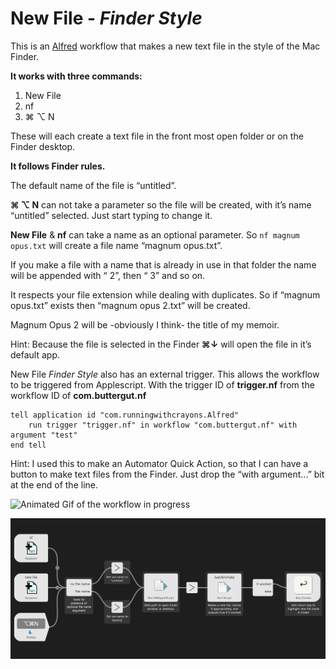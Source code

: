 # New File - _Finder Style_

This is an [Alfred](Alhttps://www.alfredapp.comfred)  workflow that makes a new text file in the style of the Mac Finder.

__It works with three commands:__

1. New File
2. nf
3. ⌘ ⌥ N

These will each create a text file in the front most open folder or on the Finder desktop.

__It follows Finder rules.__

The default name of the file is “untitled”.

__⌘ ⌥ N__ can not take a parameter so the file will be created, with it’s name “untitled” selected. Just start typing to change it.

__New File__ & __nf__ can take a name as an optional parameter. So `nf magnum opus.txt` will create a file name “magnum opus.txt”.

If you make a file with a name that is already in use in that folder the name will be appended with “ 2”, then “ 3” and so on. 

It respects your file extension while dealing with duplicates. So if  “magnum opus.txt” exists  then “magnum opus 2.txt” will be created.

Magnum Opus 2 will be -obviously I think- the title of my memoir.

Hint: Because the file is selected in the Finder __⌘↓__ will open the file in it’s default app.

New File _Finder Style_ also has an external trigger. This allows the workflow to be triggered from Applescript. With the trigger ID of __trigger.nf__ from the workflow ID of __com.buttergut.nf__

```AppleScript
tell application id "com.runningwithcrayons.Alfred"
	run trigger "trigger.nf" in workflow "com.buttergut.nf" with argument "test"
end tell
```

Hint: I used this to make an Automator Quick Action, so that I can have a button to make text files from the Finder. Just drop the “with argument...” bit at the end of the line.

![Animated Gif of the workflow in progress](nf.gif)

![Layout of workflow. ](layout.png)
